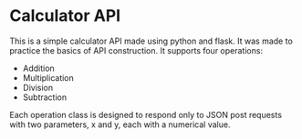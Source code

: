 # Calculator API

This is a simple calculator API made using python and flask. It was made to
practice the basics of API construction. It supports four operations:
* Addition
* Multiplication
* Division
* Subtraction  

Each operation class is designed to respond only  to JSON post requests with two parameters, x
and y, each with a numerical value.
